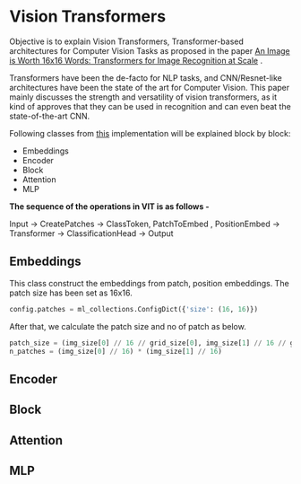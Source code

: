 # Vision Transformers

Objective is to explain Vision Transformers, Transformer-based architectures for Computer Vision Tasks as proposed in the paper [An Image is Worth 16x16 Words: Transformers for Image Recognition at Scale](https://arxiv.org/abs/2010.11929) .

Transformers have been the de-facto for NLP tasks, and CNN/Resnet-like architectures have been the state of the art for Computer Vision. This paper mainly discusses the strength and versatility of vision transformers, as it kind of approves that they can be used in recognition and can even beat the state-of-the-art CNN.

Following classes from [this](https://github.com/jeonsworld/ViT-pytorch/blob/main/models/modeling.py) implementation will be explained block by block:

- Embeddings
- Encoder
- Block
- Attention
- MLP

**The sequence of the operations in VIT is as follows -**

Input -> CreatePatches -> ClassToken, PatchToEmbed , PositionEmbed -> Transformer -> ClassificationHead -> Output

## Embeddings

This class construct the embeddings from patch, position embeddings. The patch size has been set as 16x16.

```python
config.patches = ml_collections.ConfigDict({'size': (16, 16)})
```

After that, we calculate the patch size and no of patch as below.

```python
patch_size = (img_size[0] // 16 // grid_size[0], img_size[1] // 16 // grid_size[1])
n_patches = (img_size[0] // 16) * (img_size[1] // 16)
```



## Encoder

## Block

## Attention

## MLP